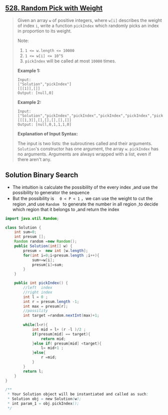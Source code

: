 ## [528. Random Pick with Weight](https://leetcode-cn.com/problems/random-pick-with-weight/)

> Given an array `w` of positive integers, where `w[i]` describes the weight of index `i`, write a function `pickIndex` which randomly picks an index in proportion to its weight.
>
> Note:
>
> 1. `1 <= w.length <= 10000`
> 2. `1 <= w[i] <= 10^5`
> 3. `pickIndex` will be called at most `10000` times.
>
> **Example 1:**
>
> ```
> Input: 
> ["Solution","pickIndex"]
> [[[1]],[]]
> Output: [null,0]
> ```
>
> **Example 2:**
>
> ```
> Input: 
> ["Solution","pickIndex","pickIndex","pickIndex","pickIndex","pickIndex"]
> [[[1,3]],[],[],[],[],[]]
> Output: [null,0,1,1,1,0]
> ```
>
> **Explanation of Input Syntax:**
>
> The input is two lists: the subroutines called and their arguments. `Solution`'s constructor has one argument, the array `w`. `pickIndex` has no arguments. Arguments are always wrapped with a list, even if there aren't any.

## Solution Binary Search

* The intuition is calculate the possibility of the  every index ,and use the possibility to  generator the sequence 
* But the possibility is ```  0 < P < 1```  ，we can use the weight to cut the region ,and use ```Random ``` to generate the number in all region ,to decide which region that it belongs to ,and return the index

```java
import java.util.Random;

class Solution {
    int sum=0;
    int presum [];
    Random random =new Random();
    public Solution(int[] w) {
        presum =  new int [w.length];
        for(int i=0;i<presum.length ;i++){
            sum+=w[i];
            presum[i]=sum;
        }
    }

    public int pickIndex() {
        //left  index
        //right index
        int l = 0 ;
        int r = presum.length -1;
        int max = presum[r];
        //possility
        int target =random.nextInt(max)+1;
        
        while(l<r){
            int mid = l+ (r -l )/2 ;
            if(presum[mid] == target){
                return mid;
            }else if( presum[mid] <target){
                l= mid+1 ;
            }else{
                r =mid;
            }
        }
        return l;
    }
}

/**
 * Your Solution object will be instantiated and called as such:
 * Solution obj = new Solution(w);
 * int param_1 = obj.pickIndex();
 */
```

